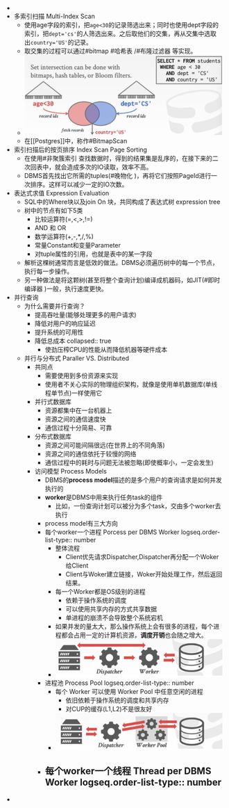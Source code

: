 -
- 多索引扫描 Multi-Index Scan
	- 使用age字段的索引，把`age<30`的记录筛选出来；同时也使用dept字段的索引，把`dept='cs'`的人筛选出来。之后取他们的交集，再从交集中选取出`country='US'`的记录。
	- 取交集的过程可以通过#bitmap #哈希表 /#布隆过滤器 等实现。
	- ![image.png](../assets/image_1716704683516_0.png)
	- 在[[Postgres]]中，称作#BitmapScan
- 索引扫描后的按页排序 Index Scan Page Sorting
	- 在使用#非聚簇索引 查找数据时，得到的结果集是乱序的，在接下来的二次回表中，就会造成多次的IO读取，效率不高。
	- DBMS首先找出它所需的tuples(#晚物化 )，再将它们按照PageId进行一次排序。这样可以减少一定的IO次数。
- 表达式求值 Expression Evaluation
	- SQL中的Where块以及join On 块，共同构成了表达式树 expression tree
	- 树中的节点有如下5类
		- 比较运算符(=,<,>,!=)
		- AND 和 OR
		- 数学运算符(+,-,*,/,%)
		- 常量Constant和变量Parameter
		- 对tuple属性的引用，也就是表中的某一字段
	- 解析这棵树通常而言是低效的做法。DBMS必须遍历树中的每一个节点，执行每一步操作。
	- 另一种做法是将这颗树(甚至将整个查询计划)编译成机器码，如JIT(#即时编译器 )一般，执行速度更快。
- 并行查询
	- 为什么需要并行查询？
		- 提高吞吐量(能够处理更多的用户请求)
		- 降低对用户的响应延迟
		- 提升系统的可用性
		- 降低总成本
		  collapsed:: true
			- 使劲压榨CPU的性能从而降低机器等硬件成本
	- 并行与分布式 Paraller VS. Distributed
		- 共同点
			- 需要使用到多份资源来实现
			- 使用者不关心实际的物理组织架构，就像是使用单机数据库(单线程单节点)一样使用它
		- 并行式数据库
			- 资源都集中在一台机器上
			- 资源之间的通信速度快
			- 通信过程十分简易、可靠
		- 分布式数据库
			- 资源之间可能间隔很远(在世界上的不同角落)
			- 资源之间的通信依托于较慢的网络
			- 通信过程中的耗时与问题无法被忽略(即使概率小，一定会发生)
		- 访问模型 Process Models
			- DBMS的**process model**描述的是多个用户的查询请求是如何并发执行的
			- **worker**是DBMS中用来执行任务task的组件
				- 比如，一份查询计划可以被分为多个task，交由多个worker去执行
			- process model有三大方向
			- 每个worker一个进程 Porcess per DBMS Worker
			  logseq.order-list-type:: number
				- 整体流程
					- Client优先请求Dispatcher,Dispatcher再分配一个Woker给Client
					- Client与Woker建立链接，Woker开始处理工作，然后返回结果。
				- 每一个Worker都是OS级别的进程
					- 依赖于操作系统的调度
					- 可以使用共享内存的方式共享数据
					- 单进程的崩溃不会导致整个系统宕机
				- 如果并发的量太大，那么操作系统上会有很多的进程，每个进程都会占用一定的计算机资源，**调度开销**也会随之增大。
				- ![image.png](../assets/image_1716710618190_0.png)
			- 进程池 Process Pool
			  logseq.order-list-type:: number
				- 每个 Worker 可以使用 Worker Pool 中任意空闲的进程
					- 依旧依赖于操作系统的调度和共享内存
					- 对CUP的缓存(L1,L2)不是很友好
				- ![image.png](../assets/image_1716711111317_0.png)
			- 每个worker一个线程 Thread per DBMS Worker
			  logseq.order-list-type:: number
				-
-